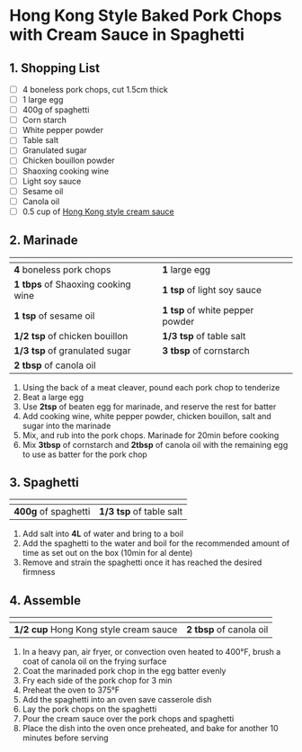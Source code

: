 # Hong Kong Style Baked Pork Chops with Cream Sauce in Spaghetti 

## 1. Shopping List
- [ ] 4 boneless pork chops, cut 1.5cm thick
- [ ] 1 large egg
- [ ] 400g of spaghetti
- [ ] Corn starch
- [ ] White pepper powder
- [ ] Table salt
- [ ] Granulated sugar
- [ ] Chicken bouillon powder
- [ ] Shaoxing cooking wine
- [ ] Light soy sauce
- [ ] Sesame oil
- [ ] Canola oil
- [ ] 0.5 cup of [Hong Kong style cream sauce][1]

## 2. Marinade
|<!-- -->|<!-- -->|
|---|---|
| **4** boneless pork chops | **1** large egg |
| **1 tbps** of Shaoxing cooking wine | **1 tsp** of light soy sauce |
| **1 tsp** of sesame oil | **1 tsp** of white pepper powder | 
| **1/2 tsp** of chicken bouillon | **1/3 tsp** of table salt |
| **1/3 tsp** of granulated sugar | **3 tbsp** of cornstarch | 
| **2 tbsp** of canola oil | 

1. Using the back of a meat cleaver, pound each pork chop to tenderize
2. Beat a large egg
3. Use **2tsp** of beaten egg for marinade, and reserve the rest for batter
4. Add cooking wine, white pepper powder, chicken bouillon, salt and sugar into the marinade
5. Mix, and rub into the pork chops. Marinade for 20min before cooking
6. Mix **3tbsp** of cornstarch and **2tbsp** of canola oil with the remaining egg to use as batter for the pork chop

## 3. Spaghetti
|<!-- -->|<!-- -->|
|---|---|
| **400g** of spaghetti | **1/3 tsp** of table salt |

1. Add salt into **4L** of water and bring to a boil
2. Add the spaghetti to the water and boil for the recommended amount of time as set out on the box (10min for al dente)
3. Remove and strain the spaghetti once it has reached the desired firmness

## 4. Assemble
|<!-- -->|<!-- -->|
|---|---|
| **1/2 cup** Hong Kong style cream sauce | **2 tbsp** of canola oil |

1. In a heavy pan, air fryer, or convection oven heated to 400°F, brush a coat of canola oil on the frying surface
2. Coat the marinaded pork chop in the egg batter evenly
3. Fry each side of the pork chop for 3 min
4. Preheat the oven to 375°F
5. Add the spaghetti into an oven save casserole dish
6. Lay the pork chops on the spaghetti
7. Pour the cream sauce over the pork chops and spaghetti
8. Place the dish into the oven once preheated, and bake for another 10 minutes before serving

[1]: https://github.com/nanotalks/recipes/blob/master/Spices%20and%20Sauces/Hong%20Kong%20Style%20Cream%20Sauce.md